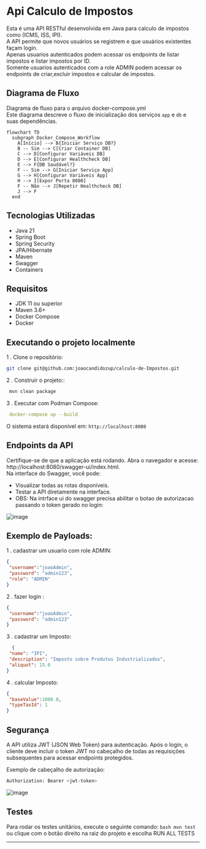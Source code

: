 # Api Calculo de Impostos

Esta é uma API RESTful desenvolvida em Java para calculo de impostos como (ICMS, ISS, IPI).<BR>
A API permite que novos usuários se registrem e que usuários existentes façam login.<br>
Apenas usuarios autenticados podem acessar os endpoints de listar impostos e listar impostos por ID.<BR>
Somente usuarios autenticados com a role ADMIN podem acessar os endpoints de criar,excluir impostos e calcular de impostos.

## Diagrama de Fluxo
Diagrama de fluxo para o arquivo docker-compose.yml<br>
Este diagrama descreve o fluxo de inicialização dos serviços `app` e `db` e suas dependências.
````mermaid
flowchart TD
  subgraph Docker_Compose_Workflow
    A[Início] --> B{Iniciar Serviço DB?}
    B -- Sim --> C[Criar Container DB]
    C --> D[Configurar Variáveis DB]
    D --> E[Configurar Healthcheck DB]
    E --> F{DB Saudável?}
    F -- Sim --> G[Iniciar Serviço App]
    G --> H[Configurar Variáveis App]
    H --> I[Expor Porta 8080]
    F -- Não --> J[Repetir Healthcheck DB]
    J --> F
  end
````
## Tecnologias Utilizadas
- Java 21
- Spring Boot
- Spring Security
- JPA/Hibernate
- Maven
- Swagger
- Containers
## Requisitos
- JDK 11 ou superior
- Maven 3.6+
-  Docker Compose
-  Docker

  ##  Executando o projeto localmente
  1 . Clone o repositório:
   ```bash
   git clone git@github.com:joaocandidozup/calculo-de-Impostos.git
  ````
  2 . Construir o projeto::
  ````bash
   mvn clean package
  ````
  3 . Executar com Podman Compose:
  ````yml
   docker-compose up --build
  ````
  O sistema estará disponível em: `http://localhost:8080`
    
  ## Endpoints da API
  Certifique-se de que a aplicação está rodando. Abra o navegador e acesse: http://localhost:8080/swagger-ui/index.html.<br>
  Na interface do Swagger, você pode:

  - Visualizar todas as rotas disponíveis.
  - Testar a API diretamente na interface.
  - OBS: Na intrface ui do swagger precisa abilitar o botao de autorizacao passando o token gerado no login:

   ![image](https://github.com/user-attachments/assets/6a8fd802-1a04-4f20-8a96-cd3130b39edc)

  ## Exemplo de Payloads:
   1 . cadastrar um usuario com role ADMIN:
   ````json
  {
    "username":"joaoAdmin",
    "password": "admin123",
    "role": "ADMIN"
  }
  ````
  2 . fazer login :
  ````json
  {
   "username":"joaoAdmin",
   "password": "admin123"
  }
  ````
  3 . cadastrar um Imposto:
  ````json
    {
   "name": "IPI",
   "description": "Imposto sobre Produtos Industrializados",
   "aliquot": 15.0
  }
  ````

  4 . calcular Imposto:
  ````json
  {
   "baseValue":1000.0,
   "typeTaxId": 1
  }
  ````
  ## Segurança
  A API utiliza JWT (JSON Web Token) para autenticação. Após o login, o cliente deve incluir o token
   JWT no cabeçalho de todas as requisições subsequentes para acessar endpoints protegidos.

  Exemplo de cabeçalho de autorização:
  ````bash
  Authorization: Bearer <jwt-token>
  ````
  ![image](https://github.com/user-attachments/assets/cb655e1c-c10a-43b8-adf8-59eecc57980d)
  ## Testes
   Para rodar os testes unitários, execute o seguinte comando:
    ````bash
    mvn test
    ````
    ou clique com o botão direito na raiz do projeto e escolha RUN ALL TESTS
  
  ---
  
  

